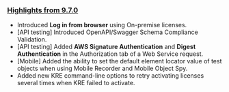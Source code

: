 ### [Highlights from 9.7.0](https://docs.katalon.com/docs/release-notes/katalon-studio/katalon-studio-release-notes-version-9.x)

* Introduced **Log in from browser** using On-premise licenses.
* [API testing] Introduced OpenAPI/Swagger Schema Compliance Validation.
* [API testing] Added **AWS Signature Authentication** and **Digest Authentication** in the Authorization tab of a Web Service request.
* [Mobile] Added the ability to set the default element locator value of test objects when using Mobile Recorder and Mobile Object Spy.
* Added new KRE command-line options to retry activating licenses several times when KRE failed to activate.
